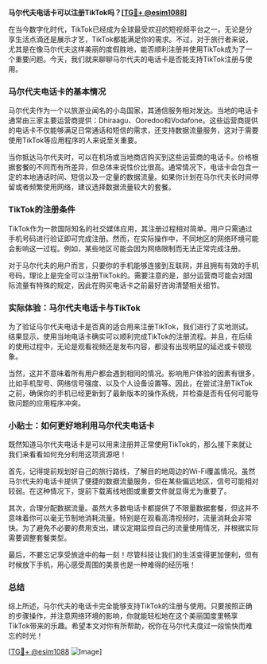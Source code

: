 **马尔代夫电话卡可以注册TikTok吗？[[TG💪+ @esim1088](https://t.me/s/esim1088)]**

在当今数字化时代，TikTok已经成为全球最受欢迎的短视频平台之一。无论是分享生活点滴还是展示才艺，TikTok都能满足你的需求。不过，对于旅行者来说，尤其是在像马尔代夫这样美丽的度假胜地，能否顺利注册并使用TikTok成为了一个重要问题。今天，我们就来聊聊马尔代夫的电话卡是否能支持TikTok注册与使用。

### 马尔代夫电话卡的基本情况

马尔代夫作为一个以旅游业闻名的小岛国家，其通信服务相对发达。当地的电话卡通常由三家主要运营商提供：Dhiraagu、Ooredoo和Vodafone。这些运营商提供的电话卡不仅能够满足日常通话和短信的需求，还支持数据流量服务，这对于需要使用TikTok等应用程序的人来说至关重要。

当你抵达马尔代夫时，可以在机场或当地商店购买到这些运营商的电话卡。价格根据套餐的不同而有所差异，但总体来说性价比很高。通常情况下，电话卡会包含一定的本地通话时间、短信以及一定量的数据流量。如果你计划在马尔代夫长时间停留或者频繁使用网络，建议选择数据流量较大的套餐。

### TikTok的注册条件

TikTok作为一款国际知名的社交媒体应用，其注册过程相对简单。用户只需通过手机号码进行验证即可完成注册。然而，在实际操作中，不同地区的网络环境可能会影响这一过程。例如，某些地区可能会因为网络限制而无法正常完成注册。

对于马尔代夫的用户而言，只要你的手机能够连接到互联网，并且拥有有效的手机号码，理论上是完全可以注册TikTok的。需要注意的是，部分运营商可能会对国际流量有特殊的规定，因此在购买电话卡之前最好咨询清楚相关细节。

### 实际体验：马尔代夫电话卡与TikTok

为了验证马尔代夫电话卡是否真的适合用来注册TikTok，我们进行了实地测试。结果显示，使用当地电话卡确实可以顺利完成TikTok的注册流程。并且，在后续的使用过程中，无论是观看视频还是发布内容，都没有出现明显的延迟或卡顿现象。

当然，这并不意味着所有用户都会遇到相同的情况。影响用户体验的因素有很多，比如手机型号、网络信号强度、以及个人设备设置等。因此，在尝试注册TikTok之前，确保你的手机已经更新到了最新版本的操作系统，并检查是否有任何可能导致问题的应用程序冲突。

### 小贴士：如何更好地利用马尔代夫电话卡

既然知道马尔代夫电话卡是可以用来注册并正常使用TikTok的，那么接下来就让我们来看看如何充分利用这项资源吧！

首先，记得提前规划好自己的旅行路线，了解目的地周边的Wi-Fi覆盖情况。虽然马尔代夫的电话卡提供了便捷的数据流量服务，但在某些偏远地区，信号可能相对较弱。在这种情况下，提前下载离线地图或重要文件就显得尤为重要了。

其次，合理分配数据流量。虽然大多数电话卡都提供了不限量数据套餐，但这并不意味着你可以毫无节制地消耗流量。特别是在观看高清视频时，流量消耗会非常快。为了避免不必要的费用支出，建议定期监控自己的流量使用情况，并根据实际需要调整套餐类型。

最后，不要忘记享受旅途中的每一刻！尽管科技让我们的生活变得更加便利，但有时候放下手机，用心感受周围的美景也是一种难得的经历哦！

### 总结

综上所述，马尔代夫的电话卡完全能够支持TikTok的注册与使用。只要按照正确的步骤操作，并注意网络环境的影响，你就能轻松地在这个美丽国度里畅享TikTok带来的乐趣。希望本文对你有所帮助，祝你在马尔代夫度过一段愉快而难忘的时光！

[[TG💪+ @esim1088](https://t.me/s/esim1088) ![Image](https://i.postimg.cc/4NQfJmqS/Snipaste-2025-05-13-00-14-12.png)]